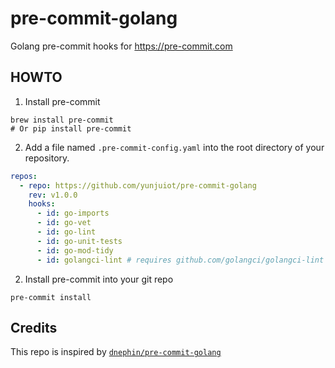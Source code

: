 # pre-commit-golang

Golang pre-commit hooks for https://pre-commit.com

## HOWTO

1. Install pre-commit

```
brew install pre-commit
# Or pip install pre-commit
```

2. Add a file named `.pre-commit-config.yaml` into the root directory of your repository.

```yaml
repos:
  - repo: https://github.com/yunjuiot/pre-commit-golang
    rev: v1.0.0
    hooks:
      - id: go-imports
      - id: go-vet
      - id: go-lint
      - id: go-unit-tests
      - id: go-mod-tidy
      - id: golangci-lint # requires github.com/golangci/golangci-lint
```

2. Install pre-commit into your git repo

```
pre-commit install
```

## Credits

This repo is inspired by [`dnephin/pre-commit-golang`](https://github.com/Bahjat/pre-commit-golang)
